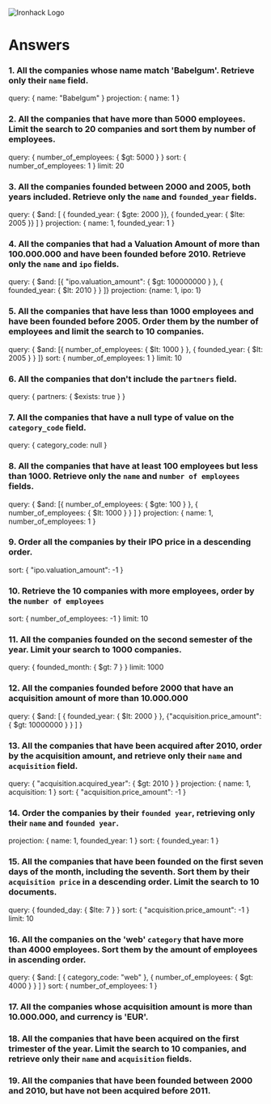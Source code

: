 ![Ironhack Logo](https://i.imgur.com/1QgrNNw.png)

# Answers

### 1. All the companies whose name match 'Babelgum'. Retrieve only their `name` field.

query: { name: "Babelgum" }
projection: { name: 1 }

### 2. All the companies that have more than 5000 employees. Limit the search to 20 companies and sort them by **number of employees**.

query: { number_of_employees: { $gt: 5000 } }
sort: { number_of_employees: 1 }
limit: 20

### 3. All the companies founded between 2000 and 2005, both years included. Retrieve only the `name` and `founded_year` fields.

query: { $and: [ { founded_year: { $gte: 2000 }}, { founded_year: { $lte: 2005 }} ] }
projection: { name: 1, founded_year: 1 }

### 4. All the companies that had a Valuation Amount of more than 100.000.000 and have been founded before 2010. Retrieve only the `name` and `ipo` fields.

query: { $and: [{ "ipo.valuation_amount": { $gt: 100000000 } }, { founded_year: { $lt: 2010 } } ]}
projection: {name: 1, ipo: 1}

### 5. All the companies that have less than 1000 employees and have been founded before 2005. Order them by the number of employees and limit the search to 10 companies.

query: { $and: [{ number_of_employees: { $lt: 1000 } }, { founded_year: { $lt: 2005 } } ]}
sort: { number_of_employees: 1 }
limit: 10

### 6. All the companies that don't include the `partners` field.

query: { partners: { $exists: true } }

### 7. All the companies that have a null type of value on the `category_code` field.

query: { category_code: null }

### 8. All the companies that have at least 100 employees but less than 1000. Retrieve only the `name` and `number of employees` fields.

query: { $and: [{ number_of_employees: { $gte: 100 } }, { number_of_employees: { $lt: 1000 } } ] }
projection: { name: 1, number_of_employees: 1 }

### 9. Order all the companies by their IPO price in a descending order.

sort: { "ipo.valuation_amount": -1 }

### 10. Retrieve the 10 companies with more employees, order by the `number of employees`

sort: { number_of_employees: -1 }
limit: 10

### 11. All the companies founded on the second semester of the year. Limit your search to 1000 companies.

query: { founded_month: { $gt: 7 } }
limit: 1000

### 12. All the companies founded before 2000 that have an acquisition amount of more than 10.000.000

query: { $and: [ { founded_year: { $lt: 2000 } }, {"acquisition.price_amount": { $gt: 10000000 } } ] }

### 13. All the companies that have been acquired after 2010, order by the acquisition amount, and retrieve only their `name` and `acquisition` field.

query: { "acquisition.acquired_year": { $gt: 2010 } }
projection: { name: 1, acquisition: 1 }
sort: { "acquisition.price_amount": -1 }

### 14. Order the companies by their `founded year`, retrieving only their `name` and `founded year`.

projection: { name: 1, founded_year: 1 }
sort: { founded_year: 1 }

### 15. All the companies that have been founded on the first seven days of the month, including the seventh. Sort them by their `acquisition price` in a descending order. Limit the search to 10 documents.

query: { founded_day: { $lte: 7 } }
sort: { "acquisition.price_amount": -1 }
limit: 10

### 16. All the companies on the 'web' `category` that have more than 4000 employees. Sort them by the amount of employees in ascending order.

query: { $and: [ { category_code:  "web" }, { number_of_employees: { $gt: 4000 } } ] }
sort: { number_of_employees: 1 }

### 17. All the companies whose acquisition amount is more than 10.000.000, and currency is 'EUR'.

<!-- Your Code Goes Here -->

### 18. All the companies that have been acquired on the first trimester of the year. Limit the search to 10 companies, and retrieve only their `name` and `acquisition` fields.

<!-- Your Code Goes Here -->

### 19. All the companies that have been founded between 2000 and 2010, but have not been acquired before 2011.

<!-- Your Code Goes Here -->
